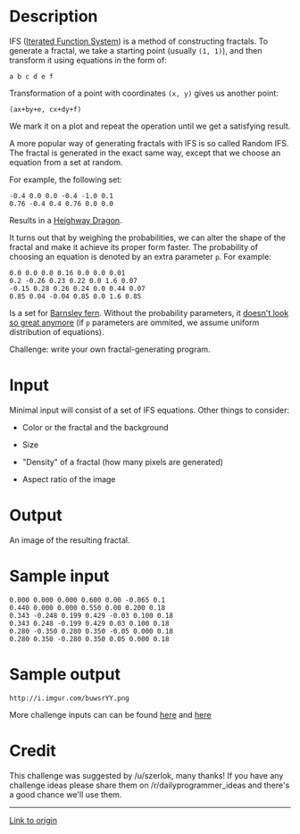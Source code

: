 # Description

IFS ([Iterated Function System](https://en.wikipedia.org/wiki/Iterated_function_system)) is a method of constructing fractals. To generate a fractal, we take a starting point (usually `(1, 1)`), and then transform it using equations in the form of:

    a b c d e f

Transformation of a point with coordinates `(x, y)` gives us another point:

    (ax+by+e, cx+dy+f)

We mark it on a plot and repeat the operation until we get a satisfying result.

A more popular way of generating fractals with IFS is so called Random IFS. The fractal is generated in the exact same way, except that we choose an equation from a set at random.

For example, the following set:

    -0.4 0.0 0.0 -0.4 -1.0 0.1
    0.76 -0.4 0.4 0.76 0.0 0.0

Results in a [Heighway Dragon](http://i.imgur.com/8SIUUP3.png).

It turns out that by weighing the probabilities, we can alter the shape of the fractal and make it achieve its proper form faster. The probability of choosing an equation is denoted by an extra parameter `p`. For example:

    0.0 0.0 0.0 0.16 0.0 0.0 0.01
    0.2 -0.26 0.23 0.22 0.0 1.6 0.07
    -0.15 0.28 0.26 0.24 0.0 0.44 0.07
    0.85 0.04 -0.04 0.85 0.0 1.6 0.85

Is a set for [Barnsley fern](http://i.imgur.com/8fvYvr1.png). Without the probability parameters, it [doesn't look so great anymore](http://i.imgur.com/wny7bnB.png) (if `p` parameters are ommited, we assume uniform distribution of equations).

Challenge: write your own fractal-generating program.

# Input

Minimal input will consist of a set of IFS equations. Other things to consider:

* Color or the fractal and the background
* Size

* "Density" of a fractal (how many pixels are generated) 
* Aspect ratio of the image

# Output

An image of the resulting fractal.

# Sample input

    0.000 0.000 0.000 0.600 0.00 -0.065 0.1
    0.440 0.000 0.000 0.550 0.00 0.200 0.18
    0.343 -0.248 0.199 0.429 -0.03 0.100 0.18
    0.343 0.248 -0.199 0.429 0.03 0.100 0.18
    0.280 -0.350 0.280 0.350 -0.05 0.000 0.18
    0.280 0.350 -0.280 0.350 0.05 0.000 0.18

# Sample output

    http://i.imgur.com/buwsrYY.png


More challenge inputs can can be found [here](http://cs.lmu.edu/~ray/notes/ifs/) and [here](http://paulbourke.net/fractals/)

# Credit

This challenge was suggested by /u/szerlok, many thanks! If you have any challenge ideas please share them on /r/dailyprogrammer_ideas and there's a good chance we'll use them.

---

[Link to origin](https://www.reddit.com/r/dailyprogrammer/5xaoxb)
